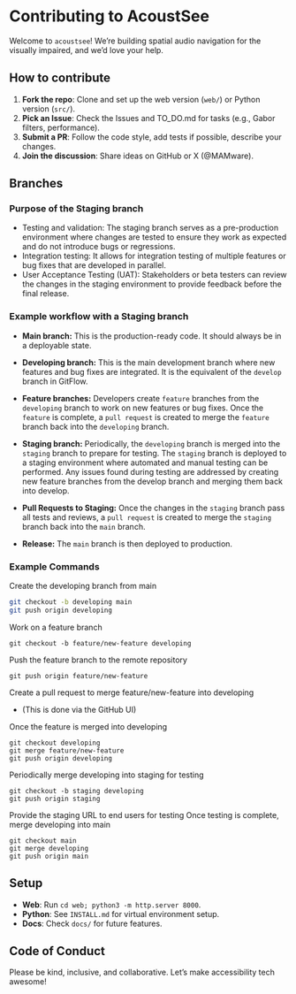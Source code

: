 # Contributing to AcoustSee
Welcome to `acoustsee`! We’re building spatial audio navigation for the visually impaired, and we’d love your help.

## How to contribute
1. **Fork the repo**: Clone and set up the web version (`web/`) or Python version (`src/`).
2. **Pick an Issue**: Check the Issues and TO_DO.md for tasks (e.g., Gabor filters, performance).
3. **Submit a PR**: Follow the code style, add tests if possible, describe your changes.
4. **Join the discussion**: Share ideas on GitHub or X (@MAMware).

## Branches 

### Purpose of the Staging branch

- Testing and validation: The staging branch serves as a pre-production environment where changes are tested to ensure they work as expected and do not introduce bugs or regressions.
- Integration testing: It allows for integration testing of multiple features or bug fixes that are developed in parallel.
- User Acceptance Testing (UAT): Stakeholders or beta testers can review the changes in the staging environment to provide feedback before the final release.

### Example workflow with a Staging branch

- **Main branch:**
This is the production-ready code. It should always be in a deployable state.

- **Developing branch:**
This is the main development branch where new features and bug fixes are integrated. It is the equivalent of the `develop` branch in GitFlow.

- **Feature branches:**
Developers create `feature` branches from the `developing` branch to work on new features or bug fixes.
Once the `feature` is complete, a `pull request` is created to merge the `feature` branch back into the `developing` branch.

- **Staging branch:**
Periodically, the `developing` branch is merged into the `staging` branch to prepare for testing.
The `staging` branch is deployed to a staging environment where automated and manual testing can be performed.
Any issues found during testing are addressed by creating new feature branches from the develop branch and merging them back into develop.

- **Pull Requests to Staging:**
Once the changes in the `staging` branch pass all tests and reviews, a `pull request` is created to merge the `staging` branch back into the `main` branch.

- **Release:**
The `main` branch is then deployed to production.

### Example Commands

 Create the developing branch from main
```sh
git checkout -b developing main
git push origin developing
```
 Work on a feature branch
```
git checkout -b feature/new-feature developing
```

 Push the feature branch to the remote repository
```
git push origin feature/new-feature
```

 Create a pull request to merge feature/new-feature into developing
 - (This is done via the GitHub UI)

 Once the feature is merged into developing
```
git checkout developing
git merge feature/new-feature
git push origin developing
```

 Periodically merge developing into staging for testing
```
git checkout -b staging developing
git push origin staging
```

 Provide the staging URL to end users for testing
 Once testing is complete, merge developing into main

```
git checkout main
git merge developing
git push origin main
```

## Setup
- **Web**: Run `cd web; python3 -m http.server 8000`.
- **Python**: See `INSTALL.md` for virtual environment setup.
- **Docs**: Check `docs/` for future features.

## Code of Conduct
Please be kind, inclusive, and collaborative. Let’s make accessibility tech awesome!
